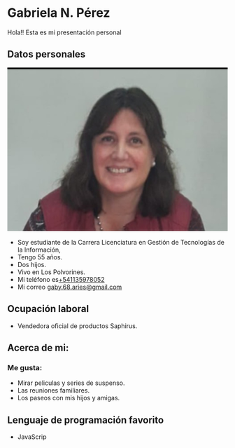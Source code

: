 # Gabriela N. Pérez
Hola!! Esta es mi presentación personal
## Datos personales

![Esta soy yo](./img/Soy%20yo.jpg)

- Soy estudiante de la Carrera Licenciatura en Gestión de Tecnologías de la Información,
- Tengo 55 años.
- Dos hijos.
- Vivo en Los Polvorines.
- Mi teléfono es[+541135978052](tel:+541135978052 )
- Mi correo <gaby.68.aries@gmail.com>

## Ocupación laboral
- Vendedora oficial de productos Saphirus.

## Acerca de mi:
### Me gusta:
- Mirar peliculas y series de suspenso.
- Las reuniones familiares.
- Los paseos con mis hijos y amigas.
  
## Lenguaje de programación favorito
- JavaScrip
